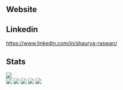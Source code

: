 ## Website

## Linkedin
https://www.linkedin.com/in/shaurya-raswan/

## Stats
![](https://github-readme-streak-stats.herokuapp.com/?user=SRaswan&theme=default&hide_border=false)<br/>
![](http://github-profile-summary-cards.vercel.app/api/cards/profile-details?username=SRaswan&theme=solarized)
![](http://github-profile-summary-cards.vercel.app/api/cards/most-commit-language?username=SRaswan&theme=solarized)
![](http://github-profile-summary-cards.vercel.app/api/cards/stats?username=SRaswan&theme=solarized)
![](https://github-contributor-stats.vercel.app/api?username=SRaswan&limit=5&theme=dark&combine_all_yearly_contributions=true)
[![](https://visitcount.itsvg.in/api?id=SRaswan&icon=0&color=0)](https://visitcount.itsvg.in)
